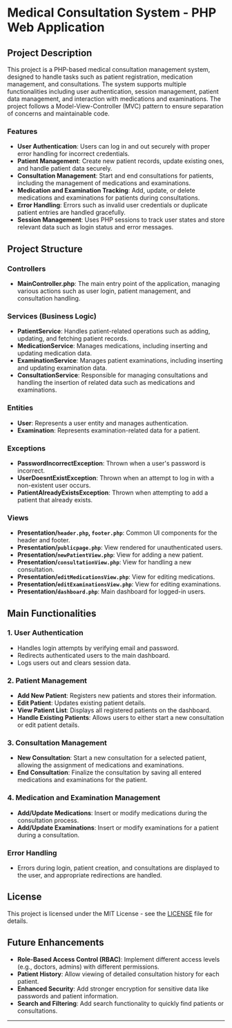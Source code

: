 # Medical Consultation System - PHP Web Application

## Project Description

This project is a PHP-based medical consultation management system, designed to handle tasks such as patient registration, medication management, and consultations. The system supports multiple functionalities including user authentication, session management, patient data management, and interaction with medications and examinations. The project follows a Model-View-Controller (MVC) pattern to ensure separation of concerns and maintainable code.

### Features

- **User Authentication**: Users can log in and out securely with proper error handling for incorrect credentials.
- **Patient Management**: Create new patient records, update existing ones, and handle patient data securely.
- **Consultation Management**: Start and end consultations for patients, including the management of medications and examinations.
- **Medication and Examination Tracking**: Add, update, or delete medications and examinations for patients during consultations.
- **Error Handling**: Errors such as invalid user credentials or duplicate patient entries are handled gracefully.
- **Session Management**: Uses PHP sessions to track user states and store relevant data such as login status and error messages.

## Project Structure

### Controllers

- **MainController.php**: The main entry point of the application, managing various actions such as user login, patient management, and consultation handling.

### Services (Business Logic)
- **PatientService**: Handles patient-related operations such as adding, updating, and fetching patient records.
- **MedicationService**: Manages medications, including inserting and updating medication data.
- **ExaminationService**: Manages patient examinations, including inserting and updating examination data.
- **ConsultationService**: Responsible for managing consultations and handling the insertion of related data such as medications and examinations.

### Entities
- **User**: Represents a user entity and manages authentication.
- **Examination**: Represents examination-related data for a patient.

### Exceptions
- **PasswordIncorrectException**: Thrown when a user's password is incorrect.
- **UserDoesntExistException**: Thrown when an attempt to log in with a non-existent user occurs.
- **PatientAlreadyExistsException**: Thrown when attempting to add a patient that already exists.

### Views
- **Presentation/`header.php`, `footer.php`**: Common UI components for the header and footer.
- **Presentation/`publicpage.php`**: View rendered for unauthenticated users.
- **Presentation/`newPatientView.php`**: View for adding a new patient.
- **Presentation/`consultationView.php`**: View for handling a new consultation.
- **Presentation/`editMedicationsView.php`**: View for editing medications.
- **Presentation/`editExaminationsView.php`**: View for editing examinations.
- **Presentation/`dashboard.php`**: Main dashboard for logged-in users.

## Main Functionalities

### 1. **User Authentication**

- Handles login attempts by verifying email and password.
- Redirects authenticated users to the main dashboard.
- Logs users out and clears session data.

### 2. **Patient Management**

- **Add New Patient**: Registers new patients and stores their information.
- **Edit Patient**: Updates existing patient details.
- **View Patient List**: Displays all registered patients on the dashboard.
- **Handle Existing Patients**: Allows users to either start a new consultation or edit patient details.

### 3. **Consultation Management**

- **New Consultation**: Start a new consultation for a selected patient, allowing the assignment of medications and examinations.
- **End Consultation**: Finalize the consultation by saving all entered medications and examinations for the patient.

### 4. **Medication and Examination Management**

- **Add/Update Medications**: Insert or modify medications during the consultation process.
- **Add/Update Examinations**: Insert or modify examinations for a patient during a consultation.

### Error Handling

- Errors during login, patient creation, and consultations are displayed to the user, and appropriate redirections are handled.

## License

This project is licensed under the MIT License - see the [LICENSE](LICENSE) file for details.

## Future Enhancements

- **Role-Based Access Control (RBAC)**: Implement different access levels (e.g., doctors, admins) with different permissions.
- **Patient History**: Allow viewing of detailed consultation history for each patient.
- **Enhanced Security**: Add stronger encryption for sensitive data like passwords and patient information.
- **Search and Filtering**: Add search functionality to quickly find patients or consultations.

---
